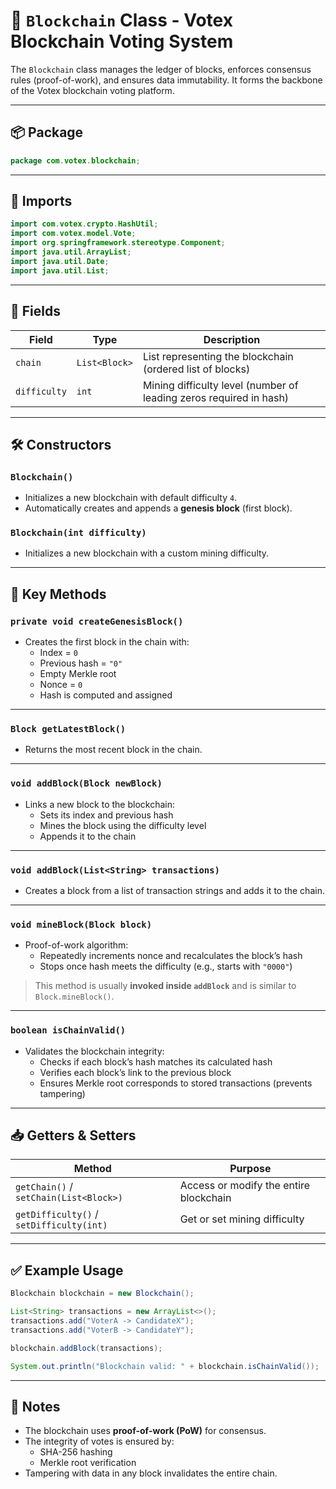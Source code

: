 # 🔗 `Blockchain` Class - Votex Blockchain Voting System

The `Blockchain` class manages the ledger of blocks, enforces consensus rules (proof-of-work), and ensures data immutability. It forms the backbone of the Votex blockchain voting platform.

---

## 📦 Package
```java
package com.votex.blockchain;
```

---

## 📁 Imports
```java
import com.votex.crypto.HashUtil;
import com.votex.model.Vote;
import org.springframework.stereotype.Component;
import java.util.ArrayList;
import java.util.Date;
import java.util.List;
```

---

## 🧩 Fields

| Field | Type | Description |
|-------|------|-------------|
| `chain` | `List<Block>` | List representing the blockchain (ordered list of blocks) |
| `difficulty` | `int` | Mining difficulty level (number of leading zeros required in hash) |

---

## 🛠️ Constructors

### `Blockchain()`
- Initializes a new blockchain with default difficulty `4`.
- Automatically creates and appends a **genesis block** (first block).

### `Blockchain(int difficulty)`
- Initializes a new blockchain with a custom mining difficulty.

---

## 🧱 Key Methods

### `private void createGenesisBlock()`
- Creates the first block in the chain with:
  - Index = `0`
  - Previous hash = `"0"`
  - Empty Merkle root
  - Nonce = `0`
  - Hash is computed and assigned

---

### `Block getLatestBlock()`
- Returns the most recent block in the chain.

---

### `void addBlock(Block newBlock)`
- Links a new block to the blockchain:
  - Sets its index and previous hash
  - Mines the block using the difficulty level
  - Appends it to the chain

---

### `void addBlock(List<String> transactions)`
- Creates a block from a list of transaction strings and adds it to the chain.

---

### `void mineBlock(Block block)`
- Proof-of-work algorithm:
  - Repeatedly increments nonce and recalculates the block’s hash
  - Stops once hash meets the difficulty (e.g., starts with `"0000"`)

> This method is usually **invoked inside `addBlock`** and is similar to `Block.mineBlock()`.

---

### `boolean isChainValid()`
- Validates the blockchain integrity:
  - Checks if each block’s hash matches its calculated hash
  - Verifies each block’s link to the previous block
  - Ensures Merkle root corresponds to stored transactions (prevents tampering)

---

## 📥 Getters & Setters

| Method | Purpose |
|--------|---------|
| `getChain()` / `setChain(List<Block>)` | Access or modify the entire blockchain |
| `getDifficulty()` / `setDifficulty(int)` | Get or set mining difficulty |

---

## ✅ Example Usage
```java
Blockchain blockchain = new Blockchain();

List<String> transactions = new ArrayList<>();
transactions.add("VoterA -> CandidateX");
transactions.add("VoterB -> CandidateY");

blockchain.addBlock(transactions);

System.out.println("Blockchain valid: " + blockchain.isChainValid());
```

---

## 🧠 Notes
- The blockchain uses **proof-of-work (PoW)** for consensus.
- The integrity of votes is ensured by:
  - SHA-256 hashing
  - Merkle root verification
- Tampering with data in any block invalidates the entire chain.

